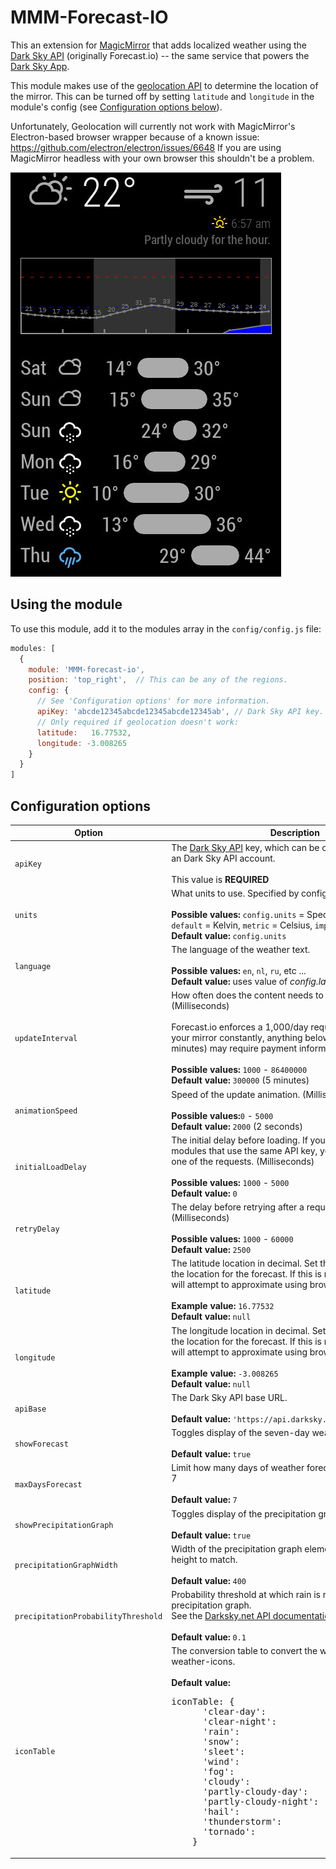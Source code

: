 # MMM-Forecast-IO
This an extension for [MagicMirror](https://github.com/MichMich/MagicMirror) that adds localized weather using the [Dark Sky API](https://darksky.net/dev/) (originally Forecast.io) -- the same service that powers the [Dark Sky App](https://darksky.net/app/).

This module makes use of the [geolocation API](https://developer.mozilla.org/en-US/docs/Web/API/Geolocation/Using_geolocation) to determine the location of the mirror. This can be turned off by setting `latitude` and `longitude` in the module's config (see [Configuration options below](#configuration-options)).

Unfortunately, Geolocation will currently not work with MagicMirror's Electron-based browser wrapper because of a known issue:
https://github.com/electron/electron/issues/6648
If you are using MagicMirror headless with your own browser this shouldn't be a problem.

![screenshot](screenshot.png)

## Using the module

To use this module, add it to the modules array in the `config/config.js` file:
````javascript
modules: [
  {
    module: 'MMM-forecast-io',
    position: 'top_right',  // This can be any of the regions.
    config: {
      // See 'Configuration options' for more information.
      apiKey: 'abcde12345abcde12345abcde12345ab', // Dark Sky API key.
      // Only required if geolocation doesn't work:
      latitude:   16.77532,
      longitude: -3.008265
    }
  }
]
````

## Configuration options

<table width="100%">
  <!-- why, markdown... -->
  <thead>
    <tr>
      <th>Option</th>
      <th width="100%">Description</th>
    </tr>
  <thead>
  <tbody>
    <tr>
      <td><code>apiKey</code></td>
      <td>The <a href="https://darksky.net/dev/" target="_blank">Dark Sky API</a> key, which can be obtained by creating an Dark Sky API account.<br>
        <br> This value is <b>REQUIRED</b>
      </td>
    </tr>
    <tr>
      <td><code>units</code></td>
      <td>What units to use. Specified by config.js<br>
        <br><b>Possible values:</b> <code>config.units</code> = Specified by config.js, <code>default</code> = Kelvin, <code>metric</code> = Celsius, <code>imperial</code> =Fahrenheit
        <br><b>Default value:</b> <code>config.units</code>
      </td>
    </tr>
    <tr>
      <td><code>language</code></td>
      <td>The language of the weather text.<br>
        <br><b>Possible values:</b> <code>en</code>, <code>nl</code>, <code>ru</code>, etc ...
        <br><b>Default value:</b> uses value of <i>config.language</i>
      </td>
    </tr>
    <tr>
      <td><code>updateInterval</code></td>
      <td>How often does the content needs to be fetched? (Milliseconds)<br>
        <br>Forecast.io enforces a 1,000/day request limit, so if you run your mirror constantly, anything below 90,000 (every 1.5 minutes) may require payment information or be blocked.<br>
        <br><b>Possible values:</b> <code>1000</code> - <code>86400000</code>
        <br><b>Default value:</b> <code>300000</code> (5 minutes)
      </td>
    </tr>
    <tr>
      <td><code>animationSpeed</code></td>
      <td>Speed of the update animation. (Milliseconds)<br>
        <br><b>Possible values:</b><code>0</code> - <code>5000</code>
        <br><b>Default value:</b> <code>2000</code> (2 seconds)
      </td>
    </tr>
    <tr>
      <td><code>initialLoadDelay</code></td>
      <td>The initial delay before loading. If you have multiple modules that use the same API key, you might want to delay one of the requests. (Milliseconds)<br>
        <br><b>Possible values:</b> <code>1000</code> - <code>5000</code>
        <br><b>Default value:</b>  <code>0</code>
      </td>
    </tr>
    <tr>
      <td><code>retryDelay</code></td>
      <td>The delay before retrying after a request failure. (Milliseconds)<br>
        <br><b>Possible values:</b> <code>1000</code> - <code>60000</code>
        <br><b>Default value:</b>  <code>2500</code>
      </td>
    </tr>
    <tr>
      <td><code>latitude</code></td>
      <td>The latitude location in decimal. Set this (and <code>longitude</code>) as the location for the forecast. If this is not set, the module will attempt to approximate using browser geolocation.<br>
        <br><b>Example value:</b> <code>16.77532</code>
        <br><b>Default value:</b>  <code>null</code>
      </td>
    </tr>
    <tr>
      <td><code>longitude</code></td>
      <td>The longitude location in decimal. Set this (and <code>latitude</code>) as the location for the forecast. If this is not set, the module will attempt to approximate using browser geolocation.<br>
        <br><b>Example value:</b> <code>-3.008265</code>
        <br><b>Default value:</b>  <code>null</code>
      </td>
    </tr>
    <tr>
      <td><code>apiBase</code></td>
      <td>The Dark Sky API base URL.<br>
        <br><b>Default value:</b>  <code>'https://api.darksky.net/forecast'</code>
      </td>
    </tr>
    <tr>
      <td><code>showForecast</code></td>
      <td>Toggles display of the seven-day weather forecast.<br>
        <br><b>Default value:</b>  <code>true</code>
      </td>
    </tr>
    <tr>
      <td><code>maxDaysForecast</code></td>
      <td>Limit how many days of weather forecast. Useful values 1-7<br>
        <br><b>Default value:</b>  <code>7</code>
      </td>
    </tr>
    <tr>
      <td><code>showPrecipitationGraph</code></td>
      <td>Toggles display of the precipitation graph.<br>
        <br><b>Default value:</b>  <code>true</code>
      </td>
    </tr>
    <tr>
      <td><code>precipitationGraphWidth</code></td>
      <td>Width of the precipitation graph element in pixels. Scales height to match.<br>
        <br><b>Default value:</b>  <code>400</code>
      </td>
    </tr>
    <tr>
      <td><code>precipitationProbabilityThreshold</code></td>
      <td>Probability threshold at which rain is rendered onto the precipitation graph.<br>
          See the <a href="https://darksky.net/dev/docs/response#data-point">Darksky.net API documentation</a> for more details.<br>
        <br><b>Default value:</b>  <code>0.1</code>
      </td>
    </tr>
    <tr>
      <td><code>iconTable</code></td>
      <td>The conversion table to convert the weather conditions to weather-icons.<br>
        <br><b>Default value:</b><pre>iconTable: {
      'clear-day':           'wi-day-sunny',
      'clear-night':         'wi-night-clear',
      'rain':                'wi-rain',
      'snow':                'wi-snow',
      'sleet':               'wi-rain-mix',
      'wind':                'wi-cloudy-gusts',
      'fog':                 'wi-fog',
      'cloudy':              'wi-cloudy',
      'partly-cloudy-day':   'wi-day-cloudy',
      'partly-cloudy-night': 'wi-night-cloudy',
      'hail':                'wi-hail',
      'thunderstorm':        'wi-thunderstorm',
      'tornado':             'wi-tornado'
    }</pre>
      </td>
    </tr>
  </tbody>
</table>
